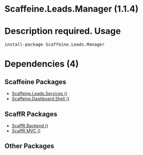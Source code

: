 ﻿Scaffeine.Leads.Manager (1.1.4)
======
Description required.
Usage
======
<pre>install-package Scaffeine.Leads.Manager</pre>
Dependencies (4)
=====

Scaffeine Packages
------
* [Scaffeine.Leads.Services ()](https://github.com/wcpro/Scaffeine/tree/master/src/Scaffeine.Leads.Services)
* [Scaffeine.Dashboard.Shell ()](https://github.com/wcpro/Scaffeine/tree/master/src/Scaffeine.Dashboard.Shell)

ScaffR Packages
------
* [ScaffR.Backend ()](https://github.com/wcpro/ScaffR/tree/master/src/ScaffR.Backend)
* [ScaffR.MVC ()](https://github.com/wcpro/ScaffR/tree/master/src/ScaffR.MVC)

Other Packages
------

